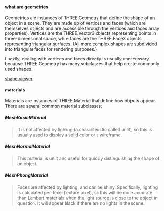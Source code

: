 #### what are geometries

Geometries are instances of THREE.Geometry that define the shape of an object in
a scene. They are made up of vertices and faces (which are themselves objects and
are accessible through the vertices and faces array properties). Vertices are the
THREE.Vector3 objects representing points in three-dimensional space, while faces
are the THREE.Face3 objects representing triangular surfaces. (All more complex
shapes are subdivided into triangular faces for rendering purposes.)

Luckily, dealing with vertices and faces directly is usually unnecessary because
THREE.Geometry has many subclasses that help create commonly used shapes.

[shape viewer](http://threejsplaygnd.brangerbriz.net/gui/)

#### materials 

Materials are instances of THREE.Material that define how objects appear. There are
several common material subclasses:

##### MeshBasicMaterial

>It is not affected by lighting (a characteristic called unlit), so this is usually used to display a solid color or a wireframe.

##### MeshNormalMaterial

> This material is unlit and useful for quickly distinguishing the shape of an object.

##### MeshPhongMaterial

> Faces are affected by lighting, and can be shiny. Specifically, lighting is calculated per-texel (texture pixel), so this will be more accurate than Lambert materials when the light source is close to the object in question. It will appear black if there are no lights in the scene.